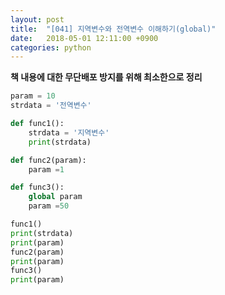 ```yaml
---
layout: post
title:  "[041] 지역변수와 전역변수 이해하기(global)"
date:   2018-05-01 12:11:00 +0900
categories: python
---
```

**책 내용에 대한 무단배포 방지를 위해 최소한으로 정리**

```python
param = 10
strdata = '전역변수'

def func1():
    strdata = '지역변수'
    print(strdata)

def func2(param):
    param =1

def func3():
    global param
    param =50

func1()
print(strdata)
print(param)
func2(param) 
print(param) 
func3()
print(param) 
```
